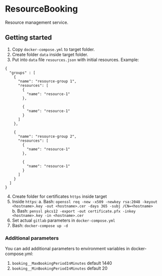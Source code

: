 # ResourceBooking

Resource management service.

## Getting started

1. Copy `docker-compose.yml` to target folder.
2. Create folder `data` inside target folder.
3. Put into `data` file `resources.json` with initial resources. Example:
```
{
  "groups" : [
    {
      "name": "resource-group 1",
      "resources": [
        {
          "name": "resource-1"
        },
        
        {
          "name": "resource-1"
        }
      ]
    },

    {
      "name": "resource-group 2",
      "resources": [
        {
          "name": "resource-1"
        },
        
        {
          "name": "resource-1"
        }
      ]
    }
  ]
}

```
4. Create folder for certificates `https` inside target
5. Inside `https`:
  a. Bash: `openssl req -new -x509 -newkey rsa:2048 -keyout <hostname>.key -out <hostname>.cer -days 365 -subj /CN=<hostname>`
  b. Bash: `penssl pkcs12 -export -out certificate.pfx -inkey <hostname>.key -in <hostname>.cer`
6. Set actual `gitlab` parameters in `docker-compose.yml`
7. Bash: `docker-compose up -d`

### Additional parameters

You can add additional parameters to environment variables in docker-compose.yml:
1. `booking__MaxBookingPeriodInMinutes` default 1440
2. `booking__MinBookingPeriodInMinutes` default 20

